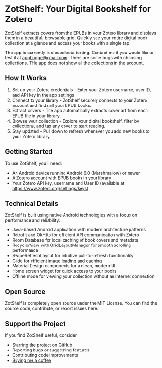 # ZotShelf: Your Digital Bookshelf for Zotero 

ZotShelf extracts covers from the EPUBs in your [Zotero](https://www.zotero.org) library and displays them in a beautiful, browsable grid. Quickly see your entire digital book collection at a glance and access your books with a single tap.

The app is currently in closed beta testing. Contact me if you would like to test it at appbugge@gmail.com. There are some bugs with choosing collections. THe app does not show all the collections in the account.

## How It Works

1. Set up your Zotero credentials - Enter your Zotero username, user ID, and API key in the app settings
2. Connect to your library - ZotShelf securely connects to your Zotero account and finds all your EPUB books.
3. Extract covers - The app automatically extracts cover art from each EPUB file in your library.
4. Browse your collection - Explore your digital bookshelf, filter by collections, and tap any cover to start reading.
5. Stay updated - Pull down to refresh whenever you add new books to your Zotero library.

## Getting Started

To use ZotShelf, you’ll need:

- An Android device running Android 6.0 (Marshmallow) or newer
- A Zotero account with EPUB books in your library
- Your Zotero API key, username and User ID (available at https://www.zotero.org/settings/keys)

## Technical Details

ZotShelf is built using native Android technologies with a focus on performance and reliability:

- Java-based Android application with modern architecture patterns
- Retrofit and OkHttp for efficient API communication with Zotero
- Room Database for local caching of book covers and metadata
- RecyclerView with GridLayoutManager for smooth scrolling performance
- SwipeRefreshLayout for intuitive pull-to-refresh functionality
- Glide for efficient image loading and caching
- Material Design components for a clean, modern UI
- Home screen widget for quick access to your books
- Offline mode for viewing your collection without an internet connection

## Open Source

ZotShelf is completely open source under the MIT License. You can find the source code, contribute, or report issues here.

## Support the Project

If you find ZotShelf useful, consider

- Starring the project on GitHub
- Reporting bugs or suggesting features
- Contributing code improvements
- [Buying me a coffee](https://buymeacoffee.com/oyvindbs)
